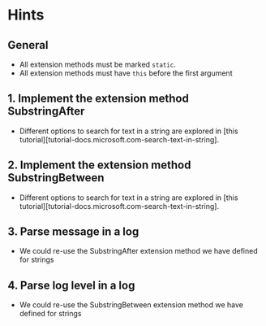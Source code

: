 # Hints

## General

- All extension methods must be marked `static`.
- All extension methods must have `this` before the first argument

## 1. Implement the extension method SubstringAfter

- Different options to search for text in a string are explored in [this tutorial][tutorial-docs.microsoft.com-search-text-in-string].

## 2. Implement the extension method SubstringBetween

- Different options to search for text in a string are explored in [this tutorial][tutorial-docs.microsoft.com-search-text-in-string].

## 3. Parse message in a log

- We could re-use the SubstringAfter extension method we have defined for strings

## 4. Parse log level in a log

- We could re-use the SubstringBetween extension method we have defined for strings

[tutorial-csharp.net-strings]: https://csharp.net-tutorials.com/data-types/strings/
